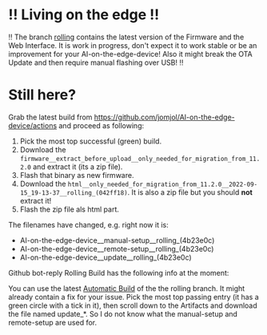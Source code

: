 # :bangbang: Living on the edge :bangbang:
:bangbang: The branch [rolling](https://github.com/jomjol/AI-on-the-edge-device/tree/rolling) contains the latest version of the Firmware and the Web Interface. It is  work in progress, don't expect it to work stable or be an improvement for your AI-on-the-edge-device! Also it might break the OTA Update and then require manual flashing over USB! :bangbang:

# Still here?

Grab the latest build from https://github.com/jomjol/AI-on-the-edge-device/actions and proceed as following:
1. Pick the most top successful (green) build.
2. Download the `firmware__extract_before_upload__only_needed_for_migration_from_11.2.0` and extract it (its a zip file).
3. Flash that binary as new firmware.
4. Download the `html__only_needed_for_migration_from_11.2.0__2022-09-15_19-13-37__rolling_(042ff18)`. It is also a zip file but you should **not** extract it!
5. Flash the zip file als html part.

The filenames have changed, e.g. right now it is:
* AI-on-the-edge-device__manual-setup__rolling_(4b23e0c)
* AI-on-the-edge-device__remote-setup__rolling_(4b23e0c)  
* AI-on-the-edge-device__update__rolling_(4b23e0c)

Github bot-reply Rolling Build has the following info at the moment:

You can use the latest [Automatic Build](https://github.com/jomjol/AI-on-the-edge-device/actions/workflows/build.yaml?query=branch%3Arolling) of the the rolling branch. It might already contain a fix for your issue.
Pick the most top passing entry (it has a green circle with a tick in it), then scroll down to the Artifacts and download the file named update_*. So I do not know what the manual-setup and remote-setup are used for.